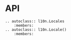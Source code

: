 # API

```{eval-rst}
.. autoclass:: l10n.Locales
    :members:
.. autoclass:: l10n.Locale()
    :members:
```
